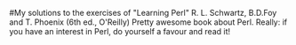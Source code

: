 #My solutions to the exercises of "Learning Perl" R. L. Schwartz, B.D.Foy and T. Phoenix (6th ed., O'Reilly)
Pretty awesome book about Perl.
Really: if you have an interest in Perl, do yourself a favour and read it!
